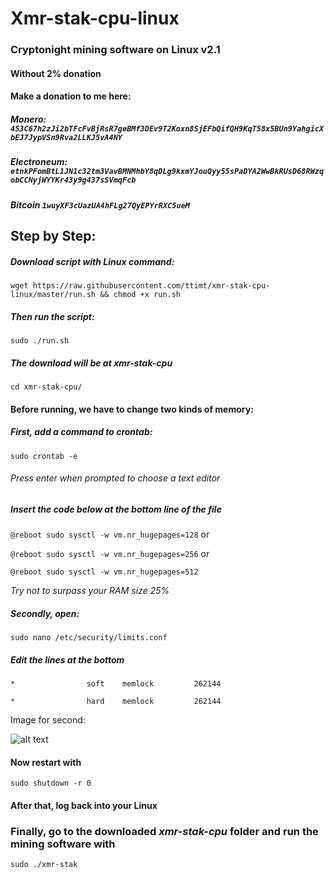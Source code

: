 # Xmr-stak-cpu-linux
### Cryptonight mining software on Linux v2.1
#### Without 2% donation

#### Make a donation to me here:
##### Monero: `453C67h2zJi2bTFcFvBjRsR7geBMf3DEv9T2Koxn8SjEFbQifQH9KqT58x5BUn9YahgicXbEJ7JypVSn9Rva2LLKJ5vA4NY`
##### Electroneum: `etnkPFomBtL1JN1c32tm3VavBMNMhbY8qDLg9kxmYJouQyy55sPaDYA2WwBkRUsD68RWzqobCCNyjWYYKr43y9g437sSVmqFcb`
##### Bitcoin `1wuyXF3cUazUA4hFLg27QyEPYrRXC5ueM`

## Step by Step:

##### Download script with Linux command: 
`wget https://raw.githubusercontent.com/ttimt/xmr-stak-cpu-linux/master/run.sh && chmod +x run.sh`

##### Then run the script:
`sudo ./run.sh`

##### The download will be at xmr-stak-cpu
`cd xmr-stak-cpu/`

#### Before running, we have to change two kinds of memory:

##### First, add a command to crontab:
`sudo crontab -e`

###### _Press enter when prompted to choose a text editor_

##### Insert the code below at the bottom line of the file
`@reboot sudo sysctl -w vm.nr_hugepages=128` or

`@reboot sudo sysctl -w vm.nr_hugepages=256` or

`@reboot sudo sysctl -w vm.nr_hugepages=512`

_Try not to surpass your RAM size 25%_

##### Secondly, open:
`sudo nano /etc/security/limits.conf`

##### Edit the lines at the bottom
`*                soft    memlock         262144`

`*                hard    memlock         262144`

Image for second:

![alt text](https://github.com/ttimt/xmr-stak-cpu-linux/raw/master/limits.PNG)

#### Now restart with 
`sudo shutdown -r 0`

#### After that, log back into your Linux

### Finally, go to the downloaded _xmr-stak-cpu_ folder and run the mining software with
`sudo ./xmr-stak`

